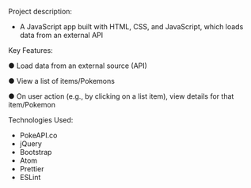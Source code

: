 Project description:

* A JavaScript app built with HTML, CSS, and JavaScript, which loads data from an external API

Key Features:

 ● Load data from an external source (API)
  
 ● View a list of items/Pokemons
 
 ● On user action (e.g., by clicking on a list item), view details for that item/Pokemon
 
Technologies Used:

   - PokeAPI.co
   - jQuery
   - Bootstrap
   - Atom
   - Prettier
   - ESLint

